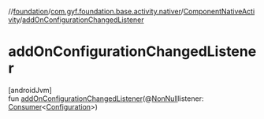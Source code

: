 //[foundation](../../../index.md)/[com.gyf.foundation.base.activity.nativer](../index.md)/[ComponentNativeActivity](index.md)/[addOnConfigurationChangedListener](add-on-configuration-changed-listener.md)

# addOnConfigurationChangedListener

[androidJvm]\
fun [addOnConfigurationChangedListener](add-on-configuration-changed-listener.md)(@[NonNull](https://developer.android.com/reference/kotlin/androidx/annotation/NonNull.html)listener: [Consumer](https://developer.android.com/reference/kotlin/androidx/core/util/Consumer.html)&lt;[Configuration](https://developer.android.com/reference/kotlin/android/content/res/Configuration.html)&gt;)